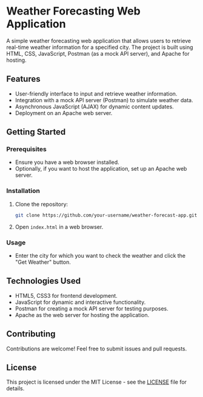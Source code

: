 # Weather Forecasting Web Application

A simple weather forecasting web application that allows users to retrieve real-time weather information for a specified city. The project is built using HTML, CSS, JavaScript, Postman (as a mock API server), and Apache for hosting.

## Features

- User-friendly interface to input and retrieve weather information.
- Integration with a mock API server (Postman) to simulate weather data.
- Asynchronous JavaScript (AJAX) for dynamic content updates.
- Deployment on an Apache web server.

## Getting Started

### Prerequisites

- Ensure you have a web browser installed.
- Optionally, if you want to host the application, set up an Apache web server.

### Installation

1. Clone the repository:

    ```bash
    git clone https://github.com/your-username/weather-forecast-app.git
    ```

2. Open `index.html` in a web browser.

### Usage

- Enter the city for which you want to check the weather and click the "Get Weather" button.

## Technologies Used

- HTML5, CSS3 for frontend development.
- JavaScript for dynamic and interactive functionality.
- Postman for creating a mock API server for testing purposes.
- Apache as the web server for hosting the application.

## Contributing

Contributions are welcome! Feel free to submit issues and pull requests.

## License

This project is licensed under the MIT License - see the [LICENSE](LICENSE) file for details.
